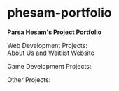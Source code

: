 # phesam-portfolio

<b>Parsa Hesam's Project Portfolio</b>
<br>

Web Development Projects:
<br>
[About Us and Waitlist Website](https://youtu.be/TrFoV0RLL_4?si=cAgxLg3YFYH_uEzC)
<br>

Game Development Projects:
<br>


Other Projects:
<br>
